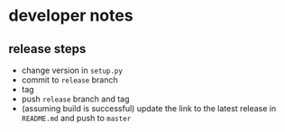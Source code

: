 # developer notes

## release steps

* change version in `setup.py`
* commit to `release` branch
* tag
* push `release` branch and tag
* (assuming build is successful) update the link to the latest release in `README.md` and push to `master`
